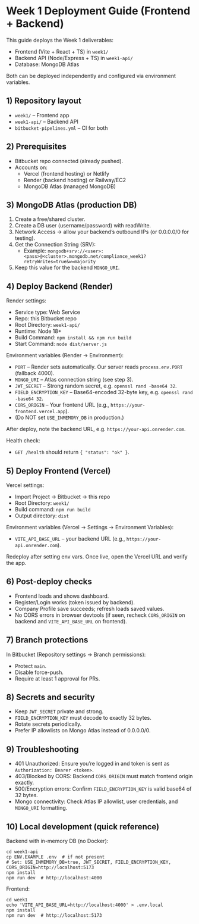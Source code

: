 # Week 1 Deployment Guide (Frontend + Backend)

This guide deploys the Week 1 deliverables:
- Frontend (Vite + React + TS) in `week1/`
- Backend API (Node/Express + TS) in `week1-api/`
- Database: MongoDB Atlas

Both can be deployed independently and configured via environment variables.

## 1) Repository layout
- `week1/` – Frontend app
- `week1-api/` – Backend API
- `bitbucket-pipelines.yml` – CI for both

## 2) Prerequisites
- Bitbucket repo connected (already pushed).
- Accounts on:
  - Vercel (frontend hosting) or Netlify
  - Render (backend hosting) or Railway/EC2
  - MongoDB Atlas (managed MongoDB)

## 3) MongoDB Atlas (production DB)
1. Create a free/shared cluster.
2. Create a DB user (username/password) with readWrite.
3. Network Access → allow your backend’s outbound IPs (or 0.0.0.0/0 for testing).
4. Get the Connection String (SRV):
   - Example: `mongodb+srv://<user>:<pass>@<cluster>.mongodb.net/compliance_week1?retryWrites=true&w=majority`
5. Keep this value for the backend `MONGO_URI`.

## 4) Deploy Backend (Render)
Render settings:
- Service type: Web Service
- Repo: this Bitbucket repo
- Root Directory: `week1-api/`
- Runtime: Node 18+
- Build Command: `npm install && npm run build`
- Start Command: `node dist/server.js`

Environment variables (Render → Environment):
- `PORT` – Render sets automatically. Our server reads `process.env.PORT` (fallback 4000).
- `MONGO_URI` – Atlas connection string (see step 3).
- `JWT_SECRET` – Strong random secret, e.g. `openssl rand -base64 32`.
- `FIELD_ENCRYPTION_KEY` – Base64-encoded 32-byte key, e.g. `openssl rand -base64 32`.
- `CORS_ORIGIN` – Your frontend URL (e.g., `https://your-frontend.vercel.app`).
- (Do NOT set `USE_INMEMORY_DB` in production.)

After deploy, note the backend URL, e.g. `https://your-api.onrender.com`.

Health check:
- `GET /health` should return `{ "status": "ok" }`.

## 5) Deploy Frontend (Vercel)
Vercel settings:
- Import Project → Bitbucket → this repo
- Root Directory: `week1/`
- Build command: `npm run build`
- Output directory: `dist`

Environment variables (Vercel → Settings → Environment Variables):
- `VITE_API_BASE_URL` – your backend URL (e.g., `https://your-api.onrender.com`).

Redeploy after setting env vars. Once live, open the Vercel URL and verify the app.

## 6) Post-deploy checks
- Frontend loads and shows dashboard.
- Register/Login works (token issued by backend).
- Company Profile save succeeds; refresh loads saved values.
- No CORS errors in browser devtools (if seen, recheck `CORS_ORIGIN` on backend and `VITE_API_BASE_URL` on frontend).

## 7) Branch protections
In Bitbucket (Repository settings → Branch permissions):
- Protect `main`.
- Disable force-push.
- Require at least 1 approval for PRs.

## 8) Secrets and security
- Keep `JWT_SECRET` private and strong.
- `FIELD_ENCRYPTION_KEY` must decode to exactly 32 bytes.
- Rotate secrets periodically.
- Prefer IP allowlists on Mongo Atlas instead of 0.0.0.0/0.

## 9) Troubleshooting
- 401 Unauthorized: Ensure you’re logged in and token is sent as `Authorization: Bearer <token>`.
- 403/Blocked by CORS: Backend `CORS_ORIGIN` must match frontend origin exactly.
- 500/Encryption errors: Confirm `FIELD_ENCRYPTION_KEY` is valid base64 of 32 bytes.
- Mongo connectivity: Check Atlas IP allowlist, user credentials, and `MONGO_URI` formatting.

## 10) Local development (quick reference)
Backend with in-memory DB (no Docker):
```
cd week1-api
cp ENV.EXAMPLE .env  # if not present
# Set: USE_INMEMORY_DB=true, JWT_SECRET, FIELD_ENCRYPTION_KEY, CORS_ORIGIN=http://localhost:5173
npm install
npm run dev  # http://localhost:4000
```
Frontend:
```
cd week1
echo 'VITE_API_BASE_URL=http://localhost:4000' > .env.local
npm install
npm run dev  # http://localhost:5173
```
